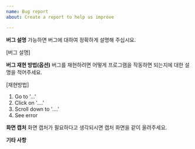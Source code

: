 ```yaml
---
name: Bug report
about: Create a report to help us improve

---
```


**버그 설명**
가능하면 버그에 대하여 정확하게 설명해 주십시요.

[버그 설명]


**버그 재현 방법(옵션)**
버그를 재현하려면 어떻게 프로그램을 작동하면 되는지에 대한 설명을 적어주세요.

[재현방법]
1. Go to '...'
2. Click on '....'
3. Scroll down to '....'
4. See error


**화면 캡처**
화면 캡처가 필요하다고 생각되시면 캡처 화면을 같이 올려주세요.

**기타 사항**
